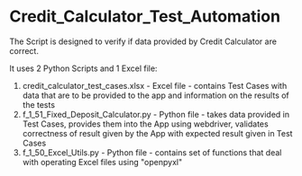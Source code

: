 # Credit_Calculator_Test_Automation
The Script is designed to verify if data provided by Credit Calculator are correct.

It uses 2 Python Scripts and 1 Excel file:

1)  credit_calculator_test_cases.xlsx - Excel file - contains Test Cases with data that are to be provided to the app and information on the results of the tests
2)  f_1_51_Fixed_Deposit_Calculator.py - Python file - takes data provided in Test Cases, provides them into the App using webdriver, validates correctness of result given by the App with expected result given in Test Cases
3)  f_1_50_Excel_Utils.py - Python file - contains set of functions that deal with operating Excel files using "openpyxl"
